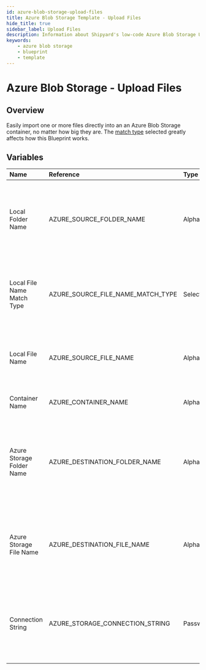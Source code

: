 ```yaml
---
id: azure-blob-storage-upload-files
title: Azure Blob Storage Template - Upload Files
hide_title: true
sidebar_label: Upload Files
description: Information about Shipyard's low-code Azure Blob Storage Upload Files blueprint. Easily import one or more files directly into an Azure Blob Storage container, no matter how big they are.
keywords:
    - azure blob storage
    - blueprint
    - template
---
```


# Azure Blob Storage - Upload Files

## Overview

Easily import one or more files directly into an an Azure Blob Storage container, no matter how big they are. The [match type](https://www.shipyardapp.com/docs/reference/blueprint-library/match-type/) selected greatly affects how this Blueprint works.



## Variables

| Name | Reference | Type | Required | Default | Options | Description |
|:---|:---|:---|:---|:---|:---|:---|
| Local Folder Name | AZURE_SOURCE_FOLDER_NAME | Alphanumeric | :heavy_minus_sign: | - | - | Name of the local folder on Shipyard to upload the target file from. If left blank, will look in the home directory. |
| Local File Name Match Type | AZURE_SOURCE_FILE_NAME_MATCH_TYPE | Select | :white_check_mark: | `exact_match` | Exact Match: `exact_match`<br></br><br></br>Regex Match: `regex_match` | Determines if the text in &#34;Local File Name&#34; will look for one file with exact match, or multiple files using regex. |
| Local File Name | AZURE_SOURCE_FILE_NAME | Alphanumeric | :white_check_mark: | - | - | Name of the target file on Shipyard. Can be regex if &#34;Match Type&#34; is set accordingly. |
| Container Name | AZURE_CONTAINER_NAME | Alphanumeric | :white_check_mark: | - | - | Name of the target Azure storage container. |
| Azure Storage Folder Name | AZURE_DESTINATION_FOLDER_NAME | Alphanumeric | :heavy_minus_sign: | - | - | Folder where the file(s) should be downloaded in the Azure Storage container. Leaving blank will place the file in the root directory. |
| Azure Storage File Name | AZURE_DESTINATION_FILE_NAME | Alphanumeric | :heavy_minus_sign: | - | - | What to name the file(s) being uploaded to Azure Storage. If left blank, defaults to the original file name(s). |
| Connection String | AZURE_STORAGE_CONNECTION_STRING | Password | :white_check_mark: | - | - | Connection string for programmatic access to upload the file to the specified Azure storage container. |



